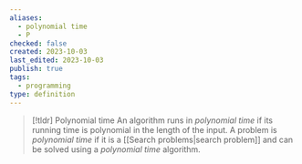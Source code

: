```yaml
---
aliases:
  - polynomial time
  - P
checked: false
created: 2023-10-03
last_edited: 2023-10-03
publish: true
tags:
  - programming
type: definition
---
```

> [!tldr] Polynomial time
> An algorithm runs in *polynomial time* if its running time is polynomial in the length of the input.
> A problem is *polynomial time* if it is a [[Search problems|search problem]] and can be solved using a *polynomial time* algorithm.

